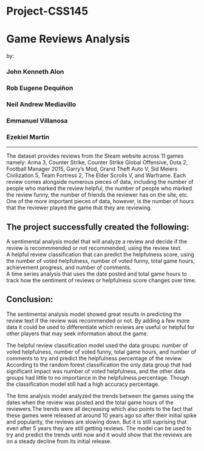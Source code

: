 ﻿# Project-CSS145

# Game Reviews Analysis
 by: 
### John Kenneth Alon
### 	Rob Eugene Dequiñon
### Neil Andrew Mediavillo
### Emmanuel Villanosa
### Ezekiel Martin

<hr>
   
The dataset provides reviews from the Steam website across 11 games namely: Arma 3, Counter Strike, Counter Strike Global Offensive, Dota 2, Football Manager 2015, Garry’s Mod, Grand Theft Auto V, Sid Meiers Civilization 5, Team Fortress 2, The Elder Scrolls V, and Warframe. Each review comes alongside numerous pieces of data, including the number of people who marked the review helpful, the number of people who marked the review funny, the number of friends the reviewer has on the site, etc. One of the more important pieces of data, however, is the number of hours that the reviewer played the game that they are reviewing.

## The project successfully created the following:
  A sentimental analysis model that will analyze a review and decide if the review is recommmended or not recommended, using the review text. <br>
  A helpful review classification that can predict the helpfulness score, using the number of voted helpfulness, number of voted funny, total game hours, achievement progress, and number of comments.<br>
  A time series analysis that uses the date posted and total game hours to track how the sentiment of reviews or helpfulness score changes over time.<br>

## Conclusion:
  The sentimental analysis model showed great results in predicting the review text if the review was recommended or not. By adding a few more data it could be used to differentiate which reviews are useful or helpful for other players that may seek information about the game.<br>

  The helpful review classification model used the data groups: number of voted helpfulness, number of voted funny, total game hours, and number of comments to try and predict the helpfulness percentage of the review. According to the random forest classification the only data group that had significant impact was number of voted helpfulness, and the other data groups had little to no importance in the helpfulness percentage. Though the classification model still had a high accuracy percentage.<br>

  The time analysis model analyzed the trends between the games using the dates when the review was posted and the total game hours of the reviewers.The trends were all decreasing which also points to the fact that these games were released at around 10 years ago so after their initial spike and popularity, the reviews are slowing down. But it is still suprising that even after 5 years they are still getting reviews. The model can be used to try and predict the trends until now and it would show that the reviews are on a steady decline from its initial release.<br>
